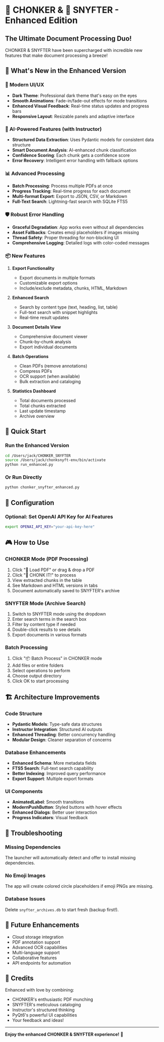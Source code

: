 # 🐹 CHONKER & 🐁 SNYFTER - Enhanced Edition

## The Ultimate Document Processing Duo!

CHONKER & SNYFTER have been supercharged with incredible new features that make document processing a breeze!

## 🚀 What's New in the Enhanced Version

### 🎨 Modern UI/UX
- **Dark Theme**: Professional dark theme that's easy on the eyes
- **Smooth Animations**: Fade-in/fade-out effects for mode transitions
- **Enhanced Visual Feedback**: Real-time status updates and progress bars
- **Responsive Layout**: Resizable panels and adaptive interface

### 🧠 AI-Powered Features (with Instructor)
- **Structured Data Extraction**: Uses Pydantic models for consistent data structure
- **Smart Document Analysis**: AI-enhanced chunk classification
- **Confidence Scoring**: Each chunk gets a confidence score
- **Error Recovery**: Intelligent error handling with fallback options

### 📊 Advanced Processing
- **Batch Processing**: Process multiple PDFs at once
- **Progress Tracking**: Real-time progress for each document
- **Multi-format Export**: Export to JSON, CSV, or Markdown
- **Full-Text Search**: Lightning-fast search with SQLite FTS5

### 🛡️ Robust Error Handling
- **Graceful Degradation**: App works even without all dependencies
- **Asset Fallbacks**: Creates emoji placeholders if images missing
- **Thread Safety**: Proper threading for non-blocking UI
- **Comprehensive Logging**: Detailed logs with color-coded messages

### 📦 New Features
1. **Export Functionality**
   - Export documents in multiple formats
   - Customizable export options
   - Include/exclude metadata, chunks, HTML, Markdown

2. **Enhanced Search**
   - Search by content type (text, heading, list, table)
   - Full-text search with snippet highlights
   - Real-time result updates

3. **Document Details View**
   - Comprehensive document viewer
   - Chunk-by-chunk analysis
   - Export individual documents

4. **Batch Operations**
   - Clean PDFs (remove annotations)
   - Compress PDFs
   - OCR support (when available)
   - Bulk extraction and cataloging

5. **Statistics Dashboard**
   - Total documents processed
   - Total chunks extracted
   - Last update timestamp
   - Archive overview

## 🏃 Quick Start

### Run the Enhanced Version
```bash
cd /Users/jack/CHONKER_SNYFTER
source /Users/jack/chonksnyft-env/bin/activate
python run_enhanced.py
```

### Or Run Directly
```bash
python chonker_snyfter_enhanced.py
```

## 🔧 Configuration

### Optional: Set OpenAI API Key for AI Features
```bash
export OPENAI_API_KEY="your-api-key-here"
```

## 🎮 How to Use

### CHONKER Mode (PDF Processing)
1. Click "📂 Load PDF" or drag & drop a PDF
2. Click "🐹 CHONK IT!" to process
3. View extracted chunks in the table
4. See Markdown and HTML versions in tabs
5. Document automatically saved to SNYFTER's archive

### SNYFTER Mode (Archive Search)
1. Switch to SNYFTER mode using the dropdown
2. Enter search terms in the search box
3. Filter by content type if needed
4. Double-click results to see details
5. Export documents in various formats

### Batch Processing
1. Click "📦 Batch Process" in CHONKER mode
2. Add files or entire folders
3. Select operations to perform
4. Choose output directory
5. Click OK to start processing

## 🏗️ Architecture Improvements

### Code Structure
- **Pydantic Models**: Type-safe data structures
- **Instructor Integration**: Structured AI outputs
- **Enhanced Threading**: Better concurrency handling
- **Modular Design**: Cleaner separation of concerns

### Database Enhancements
- **Enhanced Schema**: More metadata fields
- **FTS5 Search**: Full-text search capability
- **Better Indexing**: Improved query performance
- **Export Support**: Multiple export formats

### UI Components
- **AnimatedLabel**: Smooth transitions
- **ModernPushButton**: Styled buttons with hover effects
- **Enhanced Dialogs**: Better user interaction
- **Progress Indicators**: Visual feedback

## 🐛 Troubleshooting

### Missing Dependencies
The launcher will automatically detect and offer to install missing dependencies.

### No Emoji Images
The app will create colored circle placeholders if emoji PNGs are missing.

### Database Issues
Delete `snyfter_archives.db` to start fresh (backup first!).

## 🎯 Future Enhancements
- Cloud storage integration
- PDF annotation support
- Advanced OCR capabilities
- Multi-language support
- Collaborative features
- API endpoints for automation

## 🙏 Credits
Enhanced with love by combining:
- CHONKER's enthusiastic PDF munching
- SNYFTER's meticulous cataloging
- Instructor's structured thinking
- PyQt6's powerful UI capabilities
- Your feedback and ideas!

---

**Enjoy the enhanced CHONKER & SNYFTER experience!** 🎉